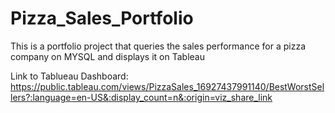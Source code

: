 # Pizza_Sales_Portfolio


This is a portfolio project that queries the sales performance for a pizza company on MYSQL and displays it on Tableau 



Link to Tablueau Dashboard: https://public.tableau.com/views/PizzaSales_16927437991140/BestWorstSellers?:language=en-US&:display_count=n&:origin=viz_share_link
